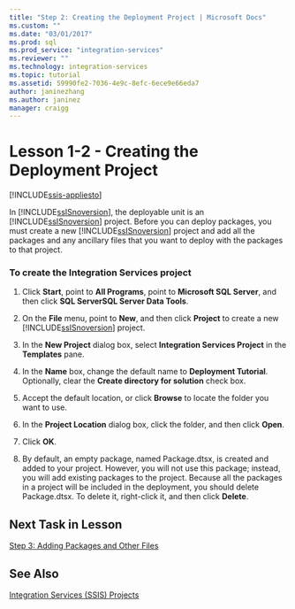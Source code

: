 ```yaml
---
title: "Step 2: Creating the Deployment Project | Microsoft Docs"
ms.custom: ""
ms.date: "03/01/2017"
ms.prod: sql
ms.prod_service: "integration-services"
ms.reviewer: ""
ms.technology: integration-services
ms.topic: tutorial
ms.assetid: 59990fe2-7036-4e9c-8efc-6ece9e66eda7
author: janinezhang
ms.author: janinez
manager: craigg
---
```

# Lesson 1-2 - Creating the Deployment Project

[!INCLUDE[ssis-appliesto](../includes/ssis-appliesto-ssvrpluslinux-asdb-asdw-xxx.md)]


In [!INCLUDE[ssISnoversion](../includes/ssisnoversion-md.md)], the deployable unit is an [!INCLUDE[ssISnoversion](../includes/ssisnoversion-md.md)] project. Before you can deploy packages, you must create a new [!INCLUDE[ssISnoversion](../includes/ssisnoversion-md.md)] project and add all the packages and any ancillary files that you want to deploy with the packages to that project.  
  
### To create the Integration Services project  
  
1.  Click **Start**, point to **All Programs**, point to **Microsoft SQL Server**, and then click **SQL ServerSQL Server Data Tools**.  
  
2.  On the **File** menu, point to **New**, and then click **Project** to create a new [!INCLUDE[ssISnoversion](../includes/ssisnoversion-md.md)] project.  
  
3.  In the **New Project** dialog box, select **Integration Services Project** in the **Templates** pane.  
  
4.  In the **Name** box, change the default name to **Deployment Tutorial**. Optionally, clear the **Create directory for solution** check box.  
  
5.  Accept the default location, or click **Browse** to locate the folder you want to use.  
  
6.  In the **Project Location** dialog box, click the folder, and then click **Open**.  
  
7.  Click **OK**.  
  
8.  By default, an empty package, named Package.dtsx, is created and added to your project. However, you will not use this package; instead, you will add existing packages to the project. Because all the packages in a project will be included in the deployment, you should delete Package.dtsx. To delete it, right-click it, and then click **Delete**.  
  
## Next Task in Lesson  
[Step 3: Adding Packages and Other Files](../integration-services/lesson-1-3-adding-packages-and-other-files.md)  
  
## See Also  
[Integration Services &#40;SSIS&#41; Projects](~/integration-services/integration-services-ssis-projects-and-solutions.md)  
  
  
  

